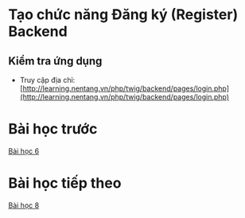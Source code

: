 # Tạo chức năng Đăng ký (Register) Backend




## Kiểm tra ứng dụng
- Truy cập địa chỉ: [http://learning.nentang.vn/php/twig/backend/pages/login.php](http://learning.nentang.vn/php/twig/backend/pages/login.php)

# Bài học trước
[Bài học 6](./readme-lession6.md)

# Bài học tiếp theo
[Bài học 8](./readme-lession8.md)